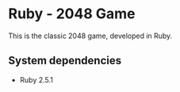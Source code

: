 # Ruby - 2048 Game

This is the classic 2048 game, developed in Ruby.

## System dependencies

- Ruby 2.5.1

